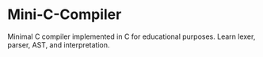 # Mini-C-Compiler
Minimal C compiler implemented in C for educational purposes. Learn lexer, parser, AST, and interpretation.
